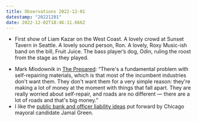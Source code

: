 ```yaml
---
title: Observations 2022-12-01
datestamp: "20221201"
date: 2022-12-02T18:46:11.666Z
---
```

- First show of Liam Kazar on the West Coast. A lovely crowd at Sunset Tavern in Seattle. A lovely sound person, Ron. A lovely, Roxy Music-ish band on the bill, Fruit Juice. The bass player’s dog, Odin, ruling the roost from the stage as they played.
* Mark Miodownik in [The Prepared](https://theprepared.org/features-feed/stuff-matters): “There's a fundamental problem with self-repairing materials, which is that most of the incumbent industries don't want them. They don't want them for a very simple reason: they're making a lot of money at the moment with things that fall apart. They are really worried about self-repair, and roads are no different — there are a lot of roads and that's big money.”
* I like the [public bank and officer liability ideas](https://blockclubchicago.org/2022/11/30/chicagos-youngest-mayoral-hopeful-jamal-green-wants-cops-not-taxpayers-to-pay-for-police-misconduct/) put forward by Chicago mayoral candidate Jamal Green.